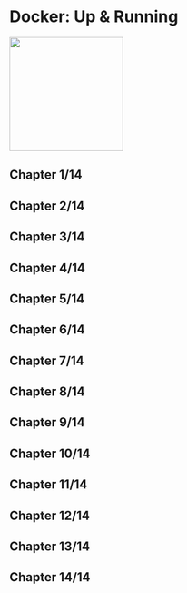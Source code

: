 # Docker: Up & Running
<img src="covers/9781098131760.jpg" width="200"/>

## Chapter 1/14
## Chapter 2/14
## Chapter 3/14
## Chapter 4/14
## Chapter 5/14
## Chapter 6/14
## Chapter 7/14
## Chapter 8/14
## Chapter 9/14
## Chapter 10/14
## Chapter 11/14
## Chapter 12/14
## Chapter 13/14
## Chapter 14/14

